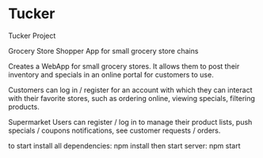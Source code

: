 # Tucker
Tucker Project


Grocery Store Shopper App for small grocery store chains

Creates a WebApp for small grocery stores. It allows them to post their inventory and specials in an online portal for customers to use.

Customers can log in / register for an account with which they can interact with their favorite stores, such as ordering online, viewing specials, filtering products.


Supermarket Users can register / log in to manage their product lists, push specials / coupons notifications, see customer requests / orders. 


to start install all dependencies:
    npm install
then start server:
    npm start





